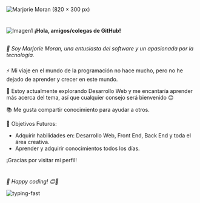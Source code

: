 ![Marjorie Moran (820 × 300 px)](https://github.com/MarjorieMoran-UMG/MarjorieMoran-UMG/assets/79346379/e9a850c4-03a5-4749-b937-392baff69588)
#
![Imagen1](https://github.com/MarjorieMoran-UMG/MarjorieMoran-UMG/assets/79346379/ac49020d-bffc-488d-8316-c30bd2a29789)  **¡Hola, amigos/colegas de GitHub!** 

##
*💬 Soy Marjorie Moran, una entusiasta del software y un apasionada por la tecnología.*

###
⚡ Mi viaje en el mundo de la programación no hace mucho, pero no he dejado de aprender y crecer en este mundo.

🌱 Estoy actualmente explorando Desarrollo Web y me encantaría aprender más acerca del tema, 
así que cualquier consejo será bienvenido 😊

📚 Me gusta compartir conocimiento para ayudar a otros.

🎯 Objetivos Futuros:
- Adquirir habilidades en: Desarrollo Web, Front End, Back End y toda el área creativa.
- Aprender y adquirir conocimientos todos los días. 

¡Gracias por visitar mi perfil!

#
*👋 Happy coding! 😊🚀*

![typing-fast](https://github.com/MarjorieMoran-UMG/MarjorieMoran-UMG/assets/79346379/7a9f6d5e-f444-4df1-b9b1-c9fa823216c8)

